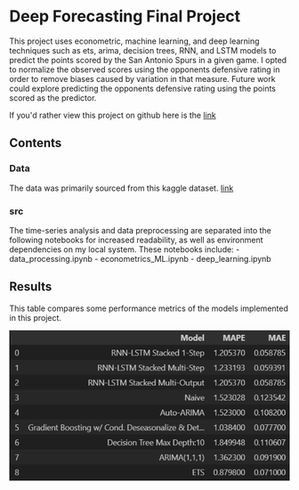 # Deep Forecasting Final Project

This project uses econometric, machine learning, and deep learning techniques such as ets, arima, decision trees, RNN, and LSTM models to predict the points scored by the San Antonio Spurs in a given game. I opted to normalize the observed scores using the opponents defensive rating in order to remove biases caused by variation in that measure. Future work could explore predicting the opponents defensive rating using the points scored as the predictor.

If you'd rather view this project on github here is the [link](https://github.com/bishopcurtisj/DATA5630_Final_Project)

## Contents

### Data

The data was primarily sourced from this kaggle dataset. [link](https://www.kaggle.com/datasets/wyattowalsh/basketball)

### src

The time-series analysis and data preprocessing are separated into the following notebooks for increased readability, as well as environment dependencies on my local system. These notebooks include:
    - data_processing.ipynb
    - econometrics_ML.ipynb
    - deep_learning.ipynb

## Results

This table compares some performance metrics of the models implemented in this project.

![performance table](table.png "Title")